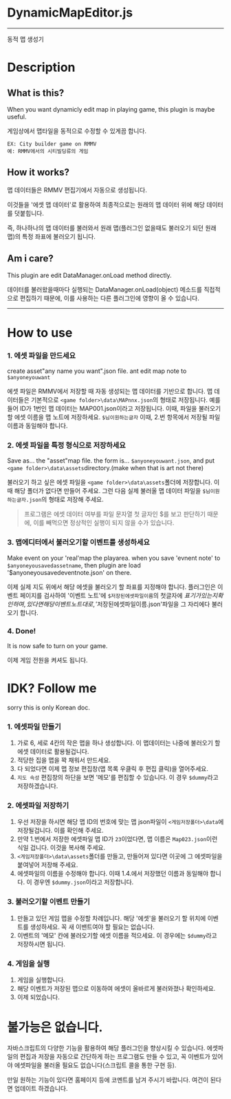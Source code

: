 # DynamicMapEditor.js
<hr/>
동적 맵 생성기

Description
============

What is this?
------------
When you want dynamicly edit map in playing game, this plugin is maybe useful.

게임상에서 맵타일을 동적으로 수정할 수 있게끔 합니다.

	EX: City builder game on RMMV
	예: RMMV에서의 시티빌딩류의 게임

How it works?
------------
맵 데이터들은 RMMV 편집기에서 자동으로 생성됩니다.

이것들을 '에셋 맵 데이터'로 활용하여 최종적으로는 원래의 맵 데이터 위에 해당 데이터를 덧붙힙니다.

즉, 하나하나의 맵 데이터를 불러와서 원래 맵(플러그인 없을때도 불러오기 되던 원래 맵)의 특정 좌표에 불러오기 됩니다.

Am i care?
------------
This plugin are edit DataManager.onLoad method directly.

데이터를 불러왔을때마다 실행되는 DataManager.onLoad(object) 메소드를 직접적으로 편집하기 때문에, 이를 사용하는 다른 플러그인에 영향이 올 수 있습니다.
<hr/>

How to use
============

### 1. 에셋 파일을 만드세요

create asset"any name you want".json file. ant edit map note to ```$anyoneyouwant```

에셋 파일은 RMMV에서 저장할 때 자동 생성되는 맵 데이터를 기반으로 합니다. 맵 데이터들은 기본적으로 ```<game folder>\data\MAPnnx.json```의 형태로 저장됩니다. 예를 들어 ID가 1번인 맵 데이터는 MAP001.json이라고 저장됩니다.
이때, 파일을 불러오기 할 에셋 이름을 맵 노트에 저장하세요. ```$님이원하는글자``` 이때, 2.번 항목에서 저장될 파일 이름과 동일해야 합니다.

### 2. 에셋 파일을 특정 형식으로 저장하세요

Save as... the "asset"map file. the form is... ```$anyoneyouwant.json```, and put ```<game folder>\data\assets```directory.(make when that is art not there)

불러오기 하고 싶은 에셋 파일을 ```<game folder>\data\assets```폴더에 저장합니다. 이때 해당 폴더가 없다면 만들어 주세요. 그런 다음 실제 불러올 맵 데이터 파일을 ```$님이원하는글자.json```의 형태로 저장해 주세요.

>프로그램은 에셋 데이터 여부를 파일 문자열 첫 글자인 $를 보고 판단하기 때문에, 이를 빼먹으면 정상적인 실행이 되지 않을 수가 있습니다.

### 3. 맵에디터에서 불러오기할 이벤트를 생성하세요

Make event on your 'real'map the playarea. when you save 'evnent note' to ```$anyoneyousavedassetname```, then plugin are load '$anyoneyousavedeventnote.json' on there.

이제 실제 지도 위에서 해당 에셋을 불러오기 할 좌표를 지정해야 합니다. 플러그인은 이벤트 페이지를 검사하여 '이벤트 노트'에 ```$저장된에셋파일이름```의 첫글자에 $표기가 있는지 확인하며, 있다면 해당 이벤트 노트대로, '$저장된에셋파일이름.json'파일을 그 자리에다 불러오기 합니다.

### 4. Done!

It is now safe to turn on your game.

이제 게임 전원을 켜셔도 됩니다.

IDK? Follow me
============
sorry this is only Korean doc.

### 1. 에셋파일 만들기

1. 가로 6, 세로 4칸의 작은 맵을 하나 생성합니다. 이 맵데이터는 나중에 불러오기 할 에셋 데이터로 활용될겁니다.
2. 적당한 집을 맵을 꽉 채워서 만드세요.
3. 다 되었다면 이제 맵 정보 편집창(맵 목록 우클릭 후 편집 클릭)을 열어주세요.
4. `지도 속성` 편집창의 하단을 보면 '메모'를 편집할 수 있습니다. 이 경우 ```$dummy```라고 저장하겠습니다.

### 2. 에셋파일 저장하기

1. 우선 저장을 하시면 해당 맵 ID의 번호에 맞는 맵 json파일이 ```<게임저장폴더>\data```에 저장될겁니다. 이를 확인해 주세요.
2. 만약 1.번에서 저장한 에셋파일 맵 ID가 ```23```이었다면, 맵 이름은 ```Map023.json```이런 식일 겁니다. 이것을 복사해 주세요.
3. ```<게임저장폴더>\data\assets```폴더를 만들고, 만들어져 있다면 이곳에 그 에셋파일을 붙여넣어 저장해 주세요.
4. 에셋파일의 이름을 수정해야 합니다. 이때 1.4.에서 저장했던 이름과 동일해야 합니다. 이 경우엔 ```$dummy.json```이라고 저장합니다.

### 3. 불러오기할 이벤트 만들기

1. 만들고 있던 게임 맵을 수정할 차례입니다. 해당 '에셋'을 불러오기 할 위치에 이벤트를 생성하세요. 꼭 새 이밴트여야 할 필요는 없습니다.
2. 이벤트의 '메모' 칸에 불러오기할 에셋 이름을 적으세요. 이 경우에는 ```$dummy```라고 저장하시면 됩니다.

### 4. 게임을 실행

1. 게임을 실행합니다.
2. 해당 이벤트가 저장된 맵으로 이동하여 에셋이 올바르게 불러와졌나 확인하세요.
3. 이제 되었습니다.

불가능은 없습니다.
================
자바스크립트의 다양한 기능을 활용하여 해당 플러그인을 향상시킬 수 있습니다. 에셋파일의 편집과 저장을 자동으로 간단하게 하는 프로그램도 만들 수 있고, 꼭 이벤트가 있어야 에셋파일을 불러올 필요도 없습니다(스크립트 콜을 통한 구현 등).

만일 원하는 기능이 있다면 홈페이지 등에 코멘트를 남겨 주시기 바랍니다. 여건이 된다면 업데이트 하겠습니다.
